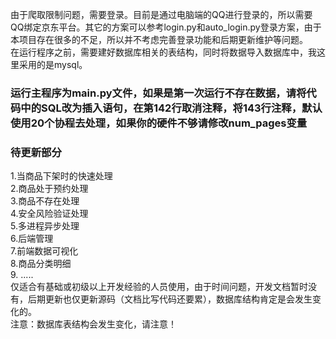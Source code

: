 由于爬取限制问题，需要登录。目前是通过电脑端的QQ进行登录的，所以需要QQ绑定京东平台。其它的方案可以参考login.py和auto_login.py登录方案，由于本项目存在很多的不足，所以并不考虑完善登录功能和后期更新维护等问题。<br>
在运行程序之前，需要建好数据库相关的表结构，同时将数据导入数据库中，我这里采用的是mysql。
### 运行主程序为main.py文件，如果是第一次运行不存在数据，请将代码中的SQL改为插入语句，在第142行取消注释，将143行注释，默认使用20个协程去处理，如果你的硬件不够请修改num_pages变量
### 待更新部分
1.当商品下架时的快速处理<br>
2.商品处于预约处理<br>
3.商品不存在处理<br>
4.安全风险验证处理<br>
5.多进程异步处理<br>
6.后端管理<br>
7.前端数据可视化<br>
8.商品分类明细<br>
9. .....<br>
仅适合有基础或初级以上开发经验的人员使用，由于时间问题，开发文档暂时没有，后期更新也仅更新源码（文档比写代码还要累），数据库结构肯定是会发生变化的。<br>
注意：数据库表结构会发生变化，请注意！
